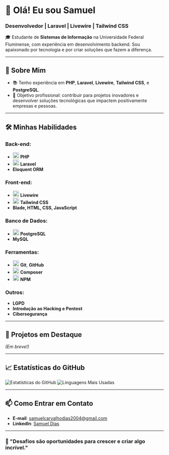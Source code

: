 # 👋 Olá! Eu sou Samuel

### Desenvolvedor | Laravel | Livewire | Tailwind CSS

🎓 Estudante de **Sistemas de Informação** na Universidade Federal Fluminense, com experiência em desenvolvimento backend. Sou apaixonado por tecnologia e por criar soluções que fazem a diferença.

---

## 🚀 Sobre Mim
- 📚 Tenho experiência em **PHP**, **Laravel**, **Livewire**, **Tailwind CSS**, e **PostgreSQL**.
- 🎯 Objetivo profissional: contribuir para projetos inovadores e desenvolver soluções tecnológicas que impactem positivamente empresas e pessoas.

---

## 🛠️ Minhas Habilidades

### Back-end:
- <img src="https://upload.wikimedia.org/wikipedia/commons/2/27/PHP-logo.svg" width="20" height="20"/> **PHP**
- <img src="https://upload.wikimedia.org/wikipedia/commons/9/9a/Laravel.svg" width="20" height="20"/> **Laravel**
- **Eloquent ORM**

### Front-end:
- <img src="https://livewire.io/img/logo-2x.png" width="20" height="20"/> **Livewire**
- <img src="https://upload.wikimedia.org/wikipedia/commons/a/a1/Tailwind_CSS_Logo.svg" width="20" height="20"/> **Tailwind CSS**
- **Blade, HTML, CSS, JavaScript**

### Banco de Dados:
- <img src="https://upload.wikimedia.org/wikipedia/commons/2/29/Postgresql_logo.svg" width="20" height="20"/> **PostgreSQL**
- **MySQL**

### Ferramentas:
- <img src="https://upload.wikimedia.org/wikipedia/commons/a/a7/Git-logo.svg" width="20" height="20"/> **Git**, **GitHub**
- <img src="https://upload.wikimedia.org/wikipedia/commons/9/9e/Composer-logo.svg" width="20" height="20"/> **Composer**
- <img src="https://upload.wikimedia.org/wikipedia/commons/6/69/Npm-logo.svg" width="20" height="20"/> **NPM**

### Outros:
- **LGPD**
- **Introdução ao Hacking e Pentest**
- **Cibersegurança**

---

## 🌟 Projetos em Destaque
*(Em breve!)*

---

## 📈 Estatísticas do GitHub
![Estatísticas do GitHub](https://github-readme-stats.vercel.app/api?username=SamuelCdiias&show_icons=true&theme=radical&count_private=true)
![Linguagens Mais Usadas](https://github-readme-stats.vercel.app/api/top-langs/?username=SamuelCdiias&layout=compact&theme=radical)

---

## 📫 Como Entrar em Contato
- **E-mail**: [samuelcarvalhodias2004@gmail.com](mailto:samuelcarvalhodias2004@gmail.com)
- **LinkedIn**: [Samuel Dias](https://www.linkedin.com/in/samuel-diass/)

---

### 🌟 "Desafios são oportunidades para crescer e criar algo incrível."
